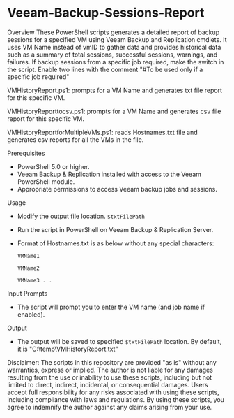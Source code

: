 # Veeam-Backup-Sessions-Report

Overview
These PowerShell scripts generates a detailed report of backup sessions for a specified VM using Veeam Backup and Replication cmdlets. It uses VM Name instead of vmID to gather data and provides historical data such as a summary of total sessions, successful sessions, warnings, and failures. If backup sessions from a specific job required, make the switch in the script. Enable two lines with the comment "#To be used only if a specific job required"

VMHistoryReport.ps1: prompts for a VM Name and generates txt file report for this specific VM.

VMHistoryReporttocsv.ps1: prompts for a VM Name and generates csv file report for this specific VM.

VMHistoryReportforMultipleVMs.ps1: reads Hostnames.txt file and generates csv reports for all the VMs in the file. 

Prerequisites
  - PowerShell 5.0 or higher.
  - Veeam Backup & Replication installed with access to the Veeam PowerShell module.
  - Appropriate permissions to access Veeam backup jobs and sessions.

Usage
  - Modify the output file location.  `$txtFilePath`
  - Run the script in PowerShell on Veeam Backup & Replication Server.
  - Format of Hostnames.txt is as below without any special characters:

    `VMName1`
    
     `VMName2`

     `VMName3
     .
     .`

Input Prompts
  - The script will prompt you to enter the VM name (and job name if enabled).

Output
  - The output will be saved to specified `$txtFilePath` location. By default, it is  "C:\temp\VMHistoryReport.txt" 

Disclaimer: The scripts in this repository are provided "as is" without any warranties, express or implied. The author is not liable for any damages resulting from the use or inability to use these scripts, including but not limited to direct, indirect, incidental, or consequential damages. Users accept full responsibility for any risks associated with using these scripts, including compliance with laws and regulations. By using these scripts, you agree to indemnify the author against any claims arising from your use.
